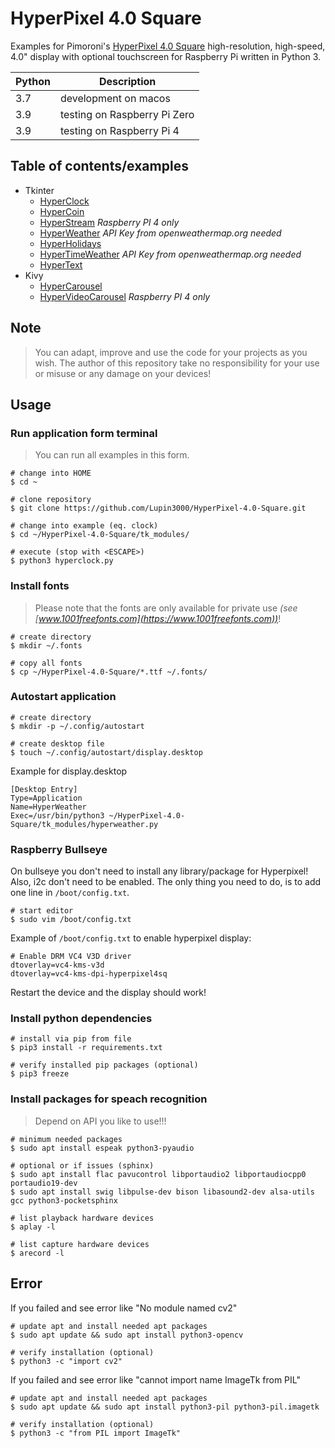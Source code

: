 # HyperPixel 4.0 Square

Examples for Pimoroni's [HyperPixel 4.0 Square](https://shop.pimoroni.com/products/hyperpixel-4-square) high-resolution, 
high-speed, 4.0" display with optional touchscreen for Raspberry Pi written in Python 3.

| Python | Description                  |
|--------|------------------------------|
| 3.7    | development on macos         |
| 3.9    | testing on Raspberry Pi Zero |
| 3.9    | testing on Raspberry Pi 4    |

## Table of contents/examples

- Tkinter
  - [HyperClock](tk_modules/hyperclock.py)
  - [HyperCoin](tk_modules/duinocoin.py)
  - [HyperStream](tk_modules/hyperstream.py) *Raspberry PI 4 only*
  - [HyperWeather](tk_modules/hyperweather.py) *API Key from openweathermap.org needed*
  - [HyperHolidays](tk_modules/hyperholidays.py)
  - [HyperTimeWeather](tk_modules/hypertimeweather.py) *API Key from openweathermap.org needed*
  - [HyperText](tk_modules/hypertext.py)
- Kivy
  - [HyperCarousel](kv_modules/hypercarousel.py)
  - [HyperVideoCarousel](kv_modules/hypervideocarousel.py) *Raspberry PI 4 only*

## Note

> You can adapt, improve and use the code for your projects as you wish. The author of this repository take no responsibility for your use or misuse or any damage on your devices!

## Usage

### Run application form terminal

> You can run all examples in this form.

```shell
# change into HOME
$ cd ~

# clone repository
$ git clone https://github.com/Lupin3000/HyperPixel-4.0-Square.git

# change into example (eq. clock)
$ cd ~/HyperPixel-4.0-Square/tk_modules/

# execute (stop with <ESCAPE>)
$ python3 hyperclock.py
```

### Install fonts

> Please note that the fonts are only available for private use _(see [www.1001freefonts.com](https://www.1001freefonts.com))_!

```shell
# create directory
$ mkdir ~/.fonts

# copy all fonts
$ cp ~/HyperPixel-4.0-Square/*.ttf ~/.fonts/
```

### Autostart application

```shell
# create directory
$ mkdir -p ~/.config/autostart

# create desktop file
$ touch ~/.config/autostart/display.desktop
```

Example for display.desktop

```
[Desktop Entry]
Type=Application
Name=HyperWeather
Exec=/usr/bin/python3 ~/HyperPixel-4.0-Square/tk_modules/hyperweather.py
```

### Raspberry Bullseye

On bullseye you don't need to install any library/package for Hyperpixel! Also, i2c don't need to be enabled. 
The only thing you need to do, is to add one line in `/boot/config.txt`.

```shell
# start editor
$ sudo vim /boot/config.txt
```

Example of `/boot/config.txt` to enable hyperpixel display:

```
# Enable DRM VC4 V3D driver
dtoverlay=vc4-kms-v3d
dtoverlay=vc4-kms-dpi-hyperpixel4sq
```

Restart the device and the display should work!

### Install python dependencies

```shell
# install via pip from file
$ pip3 install -r requirements.txt

# verify installed pip packages (optional)
$ pip3 freeze
```

### Install packages for speach recognition

> Depend on API you like to use!!!

```shell
# minimum needed packages
$ sudo apt install espeak python3-pyaudio

# optional or if issues (sphinx)
$ sudo apt install flac pavucontrol libportaudio2 libportaudiocpp0 portaudio19-dev
$ sudo apt install swig libpulse-dev bison libasound2-dev alsa-utils gcc python3-pocketsphinx
```

```shell
# list playback hardware devices
$ aplay -l

# list capture hardware devices
$ arecord -l
```

## Error

If you failed and see error like "No module named cv2"

```shell
# update apt and install needed apt packages
$ sudo apt update && sudo apt install python3-opencv

# verify installation (optional)
$ python3 -c "import cv2"
```

If you failed and see error like "cannot import name ImageTk from PIL"

```shell
# update apt and install needed apt packages
$ sudo apt update && sudo apt install python3-pil python3-pil.imagetk

# verify installation (optional)
$ python3 -c "from PIL import ImageTk"
```
